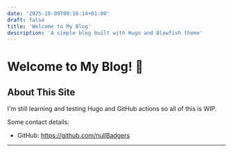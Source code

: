```yaml
---
date: '2025-10-09T09:16:14+01:00'
draft: false
title: 'Welcome to My Blog'
description: 'A simple blog built with Hugo and Blowfish theme'
---
```


# Welcome to My Blog! 🎉

## About This Site

I'm still learning and testing Hugo and GitHub actions so all of this is WIP.

Some contact details:
- GitHub: https://github.com/nullBadgers

---
